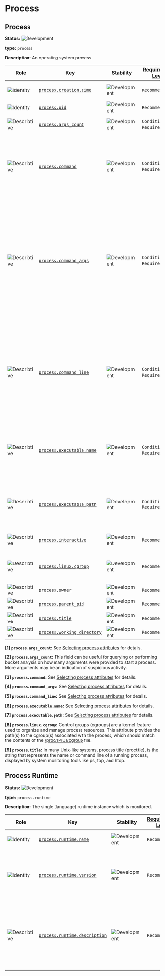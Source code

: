 <!-- NOTE: THIS FILE IS AUTOGENERATED. DO NOT EDIT BY HAND. -->
<!-- see templates/registry/markdown/entity_namespace.md.j2 -->
<!-- markdownlint-capture -->
<!-- markdownlint-disable -->

# Process

## Process

**Status:** ![Development](https://img.shields.io/badge/-development-blue)

**type:** `process`

**Description:** An operating system process.

| Role | Key | Stability | [Requirement Level](https://opentelemetry.io/docs/specs/semconv/general/attribute-requirement-level/) | Value Type | Description | Example Values |
|---|---|---|---|---|---|---|
| ![Identity](https://img.shields.io/badge/-identity-purple) | [`process.creation.time`](/docs/registry/attributes/process.md) | ![Development](https://img.shields.io/badge/-development-blue) | `Recommended` | string | The date and time the process was created, in ISO 8601 format. | `2023-11-21T09:25:34.853Z` |
| ![Identity](https://img.shields.io/badge/-identity-purple) | [`process.pid`](/docs/registry/attributes/process.md) | ![Development](https://img.shields.io/badge/-development-blue) | `Recommended` | int | Process identifier (PID). | `1234` |
| ![Descriptive](https://img.shields.io/badge/-descriptive-blue) | [`process.args_count`](/docs/registry/attributes/process.md) | ![Development](https://img.shields.io/badge/-development-blue) | `Conditionally Required` [1] | int | Length of the process.command_args array [2] | `4` |
| ![Descriptive](https://img.shields.io/badge/-descriptive-blue) | [`process.command`](/docs/registry/attributes/process.md) | ![Development](https://img.shields.io/badge/-development-blue) | `Conditionally Required` [3] | string | The command used to launch the process (i.e. the command name). On Linux based systems, can be set to the zeroth string in `proc/[pid]/cmdline`. On Windows, can be set to the first parameter extracted from `GetCommandLineW`. | `cmd/otelcol` |
| ![Descriptive](https://img.shields.io/badge/-descriptive-blue) | [`process.command_args`](/docs/registry/attributes/process.md) | ![Development](https://img.shields.io/badge/-development-blue) | `Conditionally Required` [4] | string[] | All the command arguments (including the command/executable itself) as received by the process. On Linux-based systems (and some other Unixoid systems supporting procfs), can be set according to the list of null-delimited strings extracted from `proc/[pid]/cmdline`. For libc-based executables, this would be the full argv vector passed to `main`. SHOULD NOT be collected by default unless there is sanitization that excludes sensitive data. | `["cmd/otecol", "--config=config.yaml"]` |
| ![Descriptive](https://img.shields.io/badge/-descriptive-blue) | [`process.command_line`](/docs/registry/attributes/process.md) | ![Development](https://img.shields.io/badge/-development-blue) | `Conditionally Required` [5] | string | The full command used to launch the process as a single string representing the full command. On Windows, can be set to the result of `GetCommandLineW`. Do not set this if you have to assemble it just for monitoring; use `process.command_args` instead. SHOULD NOT be collected by default unless there is sanitization that excludes sensitive data. | `C:\cmd\otecol --config="my directory\config.yaml"` |
| ![Descriptive](https://img.shields.io/badge/-descriptive-blue) | [`process.executable.name`](/docs/registry/attributes/process.md) | ![Development](https://img.shields.io/badge/-development-blue) | `Conditionally Required` [6] | string | The name of the process executable. On Linux based systems, this SHOULD be set to the base name of the target of `/proc/[pid]/exe`. On Windows, this SHOULD be set to the base name of `GetProcessImageFileNameW`. | `otelcol` |
| ![Descriptive](https://img.shields.io/badge/-descriptive-blue) | [`process.executable.path`](/docs/registry/attributes/process.md) | ![Development](https://img.shields.io/badge/-development-blue) | `Conditionally Required` [7] | string | The full path to the process executable. On Linux based systems, can be set to the target of `proc/[pid]/exe`. On Windows, can be set to the result of `GetProcessImageFileNameW`. | `/usr/bin/cmd/otelcol` |
| ![Descriptive](https://img.shields.io/badge/-descriptive-blue) | [`process.interactive`](/docs/registry/attributes/process.md) | ![Development](https://img.shields.io/badge/-development-blue) | `Recommended` | boolean | Whether the process is connected to an interactive shell. |  |
| ![Descriptive](https://img.shields.io/badge/-descriptive-blue) | [`process.linux.cgroup`](/docs/registry/attributes/process.md) | ![Development](https://img.shields.io/badge/-development-blue) | `Recommended` | string | The control group associated with the process. [8] | `1:name=systemd:/user.slice/user-1000.slice/session-3.scope`; `0::/user.slice/user-1000.slice/user@1000.service/tmux-spawn-0267755b-4639-4a27-90ed-f19f88e53748.scope` |
| ![Descriptive](https://img.shields.io/badge/-descriptive-blue) | [`process.owner`](/docs/registry/attributes/process.md) | ![Development](https://img.shields.io/badge/-development-blue) | `Recommended` | string | The username of the user that owns the process. | `root` |
| ![Descriptive](https://img.shields.io/badge/-descriptive-blue) | [`process.parent_pid`](/docs/registry/attributes/process.md) | ![Development](https://img.shields.io/badge/-development-blue) | `Recommended` | int | Parent Process identifier (PPID). | `111` |
| ![Descriptive](https://img.shields.io/badge/-descriptive-blue) | [`process.title`](/docs/registry/attributes/process.md) | ![Development](https://img.shields.io/badge/-development-blue) | `Recommended` | string | Process title (proctitle) [9] | `cat /etc/hostname`; `xfce4-session`; `bash` |
| ![Descriptive](https://img.shields.io/badge/-descriptive-blue) | [`process.working_directory`](/docs/registry/attributes/process.md) | ![Development](https://img.shields.io/badge/-development-blue) | `Recommended` | string | The working directory of the process. | `/root` |
**[1] `process.args_count`:** See [Selecting process attributes](/docs/resource/process.md#selecting-process-attributes) for details.

**[2] `process.args_count`:** This field can be useful for querying or performing bucket analysis on how many arguments were provided to start a process. More arguments may be an indication of suspicious activity.

**[3] `process.command`:** See [Selecting process attributes](/docs/resource/process.md#selecting-process-attributes) for details.

**[4] `process.command_args`:** See [Selecting process attributes](/docs/resource/process.md#selecting-process-attributes) for details.

**[5] `process.command_line`:** See [Selecting process attributes](/docs/resource/process.md#selecting-process-attributes) for details.

**[6] `process.executable.name`:** See [Selecting process attributes](/docs/resource/process.md#selecting-process-attributes) for details.

**[7] `process.executable.path`:** See [Selecting process attributes](/docs/resource/process.md#selecting-process-attributes) for details.

**[8] `process.linux.cgroup`:** Control groups (cgroups) are a kernel feature used to organize and manage process resources. This attribute provides the path(s) to the cgroup(s) associated with the process, which should match the contents of the [/proc/\[PID\]/cgroup](https://man7.org/linux/man-pages/man7/cgroups.7.html) file.

**[9] `process.title`:** In many Unix-like systems, process title (proctitle), is the string that represents the name or command line of a running process, displayed by system monitoring tools like ps, top, and htop.

## Process Runtime

**Status:** ![Development](https://img.shields.io/badge/-development-blue)

**type:** `process.runtime`

**Description:** The single (language) runtime instance which is monitored.

| Role | Key | Stability | [Requirement Level](https://opentelemetry.io/docs/specs/semconv/general/attribute-requirement-level/) | Value Type | Description | Example Values |
|---|---|---|---|---|---|---|
| ![Identity](https://img.shields.io/badge/-identity-purple) | [`process.runtime.name`](/docs/registry/attributes/process.md) | ![Development](https://img.shields.io/badge/-development-blue) | `Recommended` | string | The name of the runtime of this process. | `OpenJDK Runtime Environment` |
| ![Identity](https://img.shields.io/badge/-identity-purple) | [`process.runtime.version`](/docs/registry/attributes/process.md) | ![Development](https://img.shields.io/badge/-development-blue) | `Recommended` | string | The version of the runtime of this process, as returned by the runtime without modification. | `14.0.2` |
| ![Descriptive](https://img.shields.io/badge/-descriptive-blue) | [`process.runtime.description`](/docs/registry/attributes/process.md) | ![Development](https://img.shields.io/badge/-development-blue) | `Recommended` | string | An additional description about the runtime of the process, for example a specific vendor customization of the runtime environment. | `Eclipse OpenJ9 Eclipse OpenJ9 VM openj9-0.21.0` |

<!-- markdownlint-restore -->
